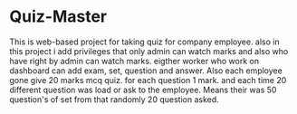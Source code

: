 # Quiz-Master
This is web-based project for taking quiz for company employee. also in this project i add privileges that only admin can watch marks and also who have right by admin can watch marks. eigther worker who work on dashboard can add exam, set, question and answer. Also each employee gone give 20 marks mcq quiz. for each question 1 mark. and each time 20 different question was load or ask to the employee. Means their was 50 question's of set from that randomly 20 question asked. 
